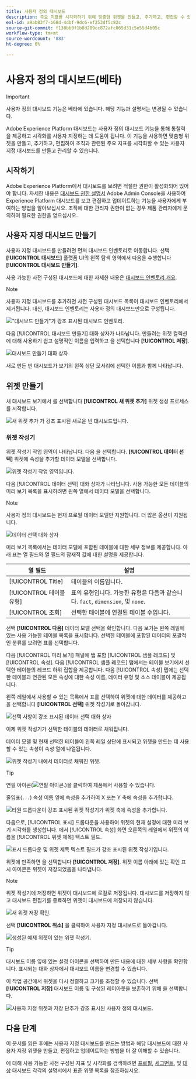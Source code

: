 ```yaml
---
title: 사용자 정의 대시보드
description: 주요 지표를 시각화하기 위해 맞춤형 위젯을 만들고, 추가하고, 편집할 수 있는 사용자 지정 대시보드를 만들고 관리하는 방법을 알아봅니다.
exl-id: a9ab83f7-b68d-4dbf-9dc6-ef253df5c82c
source-git-commit: f138bb0f1b8d289cc872afc065d31c5e55d4b05c
workflow-type: tm+mt
source-wordcount: '883'
ht-degree: 0%

---
```


# 사용자 정의 대시보드(베타)

>[!IMPORTANT]
>
>사용자 정의 대시보드 기능은 베타에 있습니다. 해당 기능과 설명서는 변경될 수 있습니다.

Adobe Experience Platform 대시보드는 사용자 정의 대시보드 기능을 통해 통찰력을 제공하고 시각화를 사용자 지정하는 데 도움이 됩니다. 이 기능을 사용하면 맞춤형 위젯을 만들고, 추가하고, 편집하여 조직과 관련된 주요 지표를 시각화할 수 있는 사용자 지정 대시보드를 만들고 관리할 수 있습니다.

## 시작하기

Adobe Experience Platform에서 대시보드를 보려면 적절한 권한이 활성화되어 있어야 합니다. 자세한 내용은 [대시보드 권한 설명서](./permissions.md#available-permissions) Adobe Admin Console을 사용하여 Experience Platform 대시보드를 보고 편집하고 업데이트하는 기능을 사용자에게 부여하는 방법을 알아보십시오. 조직에 대한 관리자 권한이 없는 경우 제품 관리자에게 문의하여 필요한 권한을 얻으십시오.

## 사용자 지정 대시보드 만들기

사용자 지정 대시보드를 만들려면 먼저 대시보드 인벤토리로 이동합니다. 선택 **[!UICONTROL 대시보드]** 플랫폼 UI의 왼쪽 탐색 영역에서 다음을 수행합니다 **[!UICONTROL 대시보드 만들기]**.

사용 가능한 사전 구성된 대시보드에 대한 자세한 내용은 [대시보드 인벤토리 개요](./inventory.md).

>[!NOTE]
>
>사용자 지정 대시보드를 추가하면 사전 구성된 대시보드 목록이 대시보드 인벤토리에서 제거됩니다. 대신, 대시보드 인벤토리는 사용자 정의 대시보드만으로 구성됩니다.

![&quot;대시보드 만들기&quot;가 강조 표시된 대시보드 인벤토리.](./images/user-defined-dashboards/create-dashboard.png)

다음 [!UICONTROL 대시보드 만들기] 대화 상자가 나타납니다. 만들려는 위젯 컬렉션에 대해 사용하기 쉽고 설명적인 이름을 입력하고 을 선택합니다 **[!UICONTROL 저장]**.

![대시보드 만들기 대화 상자](./images/user-defined-dashboards/create-dashboard-dialog.png)

새로 만든 빈 대시보드가 보기의 왼쪽 상단 모서리에 선택한 이름과 함께 나타납니다.

## 위젯 만들기

새 대시보드 보기에서 를 선택합니다 **[!UICONTROL 새 위젯 추가]** 위젯 생성 프로세스를 시작합니다.

![새 위젯 추가 가 강조 표시된 새로운 빈 대시보드입니다.](./images/user-defined-dashboards/add-new-widget.png)

### 위젯 작성기

위젯 작성기 작업 영역이 나타납니다. 다음 을 선택합니다. **[!UICONTROL 데이터 선택]** 위젯에 속성을 추가할 데이터 모델을 선택합니다.

![위젯 작성기 작업 영역입니다.](./images/user-defined-dashboards/widget-composer.png)

다음 [!UICONTROL 데이터 선택] 대화 상자가 나타납니다. 사용 가능한 모든 테이블의 미리 보기 목록을 표시하려면 왼쪽 열에서 데이터 모델을 선택합니다.

>[!NOTE]
>
>사용자 정의 대시보드는 현재 프로필 데이터 모델만 지원합니다. 더 많은 옵션이 지원됩니다.

![데이터 선택 대화 상자](./images/user-defined-dashboards/select-data-dialog.png)

미리 보기 목록에서는 데이터 모델에 포함된 테이블에 대한 세부 정보를 제공합니다. 아래 표는 열 필드와 열 필드의 잠재적 값에 대한 설명을 제공합니다.

| 열 필드 | 설명 |
|---|---|
| [!UICONTROL Title] | 테이블의 이름입니다. |
| [!UICONTROL 테이블 유형] | 표의 유형입니다. 가능한 유형은 다음과 같습니다. `fact`, `dimension`, 및 `none`. |
| [!UICONTROL 조회] | 선택한 테이블에 연결된 테이블 수입니다. |

선택 **[!UICONTROL 다음]** 데이터 모델 선택을 확인합니다. 다음 보기는 왼쪽 레일에 있는 사용 가능한 테이블 목록을 표시합니다. 선택한 테이블에 포함된 데이터의 포괄적인 분류를 보려면 표를 선택합니다.

다음 [!UICONTROL 미리 보기] 패널에 탭 포함 [!UICONTROL 샘플 레코드] 및 [!UICONTROL 속성]. 다음 [!UICONTROL 샘플 레코드] 탭에서는 테이블 보기에서 선택한 테이블의 레코드 하위 집합을 제공합니다. 다음 [!UICONTROL 속성] 탭에는 선택한 테이블과 연관된 모든 속성에 대한 속성 이름, 데이터 유형 및 소스 테이블이 제공됩니다.

왼쪽 레일에서 사용할 수 있는 목록에서 표를 선택하여 위젯에 대한 데이터를 제공하고 을 선택합니다 **[!UICONTROL 선택]** 위젯 작성기로 돌아갑니다.

![선택 사항이 강조 표시된 데이터 선택 대화 상자](./images/user-defined-dashboards/select-a-table.png)

이제 위젯 작성기가 선택한 테이블의 데이터로 채워집니다.

데이터 모델 및 현재 선택한 테이블이 왼쪽 레일 상단에 표시되고 위젯을 만드는 데 사용할 수 있는 속성이 속성 열에 나열됩니다.

![위젯 작성기 내에서 데이터로 채워진 위젯.](./images/user-defined-dashboards/populated-widget-composer.png)

>[!TIP]
>
>연필 아이콘(![연필 아이콘.](./images/user-defined-dashboards/edit-icon.png))을 클릭하여 제품에서 사용할 수 있습니다.

줄임표(`...`) 속성 이름 옆에 속성을 추가하여 X 또는 Y 축에 속성을 추가합니다.

![타원 드롭다운이 강조 표시된 위젯 작성기가 위젯 축에 속성을 추가합니다.](./images/user-defined-dashboards/attributes-dropdown.png)

다음으로, [!UICONTROL 표시] 드롭다운을 사용하여 위젯의 현재 설정에 대한 미리 보기 시각화를 생성합니다. 에서 [!UICONTROL 속성] 화면 오른쪽의 레일에서 위젯의 이름을 [!UICONTROL 위젯 제목] 텍스트 필드.

![표시 드롭다운 및 위젯 제목 텍스트 필드가 강조 표시된 위젯 작성기입니다.](./images/user-defined-dashboards/marks-dropdown-widget-title.png)

위젯에 만족하면 을 선택합니다 **[!UICONTROL 저장]**. 위젯 이름 아래에 있는 확인 표시 아이콘은 위젯이 저장되었음을 나타냅니다.

>[!NOTE]
>
>위젯 작성기에 저장하면 위젯이 대시보드에 로컬로 저장됩니다. 대시보드를 저장하지 않고 대시보드 편집기를 종료하면 위젯이 대시보드에 저장되지 않습니다.

![새 위젯 저장 확인.](./images/user-defined-dashboards/save-confirmation.png)

선택 **[!UICONTROL 취소]** 을 클릭하여 사용자 지정 대시보드로 돌아갑니다.

![생성된 예제 위젯이 있는 위젯 작성기.](./images/user-defined-dashboards/composed-widget.png)

>[!TIP]
>
>대시보드 이름 옆에 있는 설정 아이콘을 선택하여 만든 내용에 대한 세부 사항을 확인합니다. 표시되는 대화 상자에서 대시보드 이름을 변경할 수 있습니다.

이 작업 공간에서 위젯을 다시 정렬하고 크기를 조정할 수 있습니다. 선택 **[!UICONTROL 저장]** 대시보드 이름 및 구성된 레이아웃을 보존하기 위해 을 선택합니다.

![사용자 지정 위젯과 저장 단추가 강조 표시된 사용자 정의 대시보드.](./images/user-defined-dashboards/user-defined-dashboard.png)

## 다음 단계

이 문서를 읽은 후에는 사용자 지정 대시보드를 만드는 방법과 해당 대시보드에 대한 사용자 지정 위젯을 만들고, 편집하고 업데이트하는 방법을 더 잘 이해할 수 있습니다.

에 대해 사용 가능한 사전 구성된 지표 및 시각화를 검색하려면 [프로필](./guides/profiles.md#standard-widgets), [세그먼트](./guides/segments.md#standard-widgets), 및 [대상](./guides/destinations.md#standard-widgets) 대시보드 각각의 설명서에서 표준 위젯 목록을 참조하십시오.
